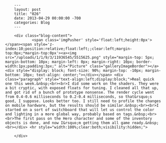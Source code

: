 
        ---
        layout: post
        title: "026"
        date: 2013-04-29 00:00:00 -700
        categories: Blog
        ---

        <div class="blog-content">
				<span class='imgPusher' style='float:left;height:0px'></span><span style='z-index:10;position:relative;float:left;;clear:left;margin-top:0px;*margin-top:0px'><a><img src="/uploads/1/1/9/3/11936545/5515625.png" style="margin-top: 5px; margin-bottom: 10px; margin-left: 0px; margin-right: 10px; border-width:1px;padding:3px;" alt="Picture" class="galleryImageBorder"></a><div style="display: block; font-size: 90%; margin-top: -10px; margin-bottom: 10px; text-align: center;"></div></span> <div class="paragraph" style="text-align:left;display:block;">Real quick one this week.&nbsp;<br><br>I did some work on the shaders. They were a bit cryptic, with exposed floats for tuning. I cleaned all that up, and got rid of a bunch of prototype nonsense. The render cycle went from 0.4-0.6 milliseconds to 0.2-0.4 milliseconds, so that&rsquo;s good, I suppose. Looks better too. I still need to profile the changes on mobile hardware, but the results should be similar.&nbsp;<br><br>I started on a sort of switchboard that will let us control the color and lighting in a more global way, probably based on tags.&nbsp;<br><br>The first pass on the Hero character and some of the inventory objects is done, and now I&rsquo;m getting them all game ready.&nbsp;<br></div> <hr style="width:100%;clear:both;visibility:hidden;">

		</div>
        